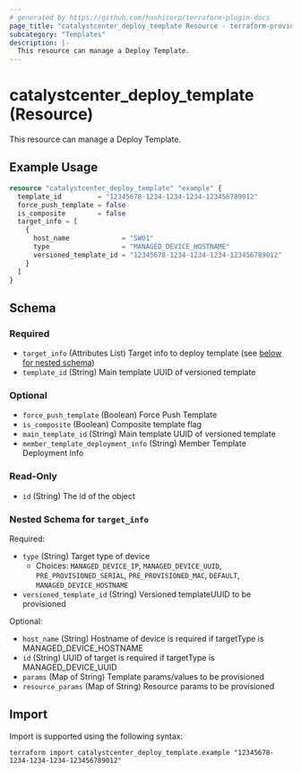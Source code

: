 ```yaml
---
# generated by https://github.com/hashicorp/terraform-plugin-docs
page_title: "catalystcenter_deploy_template Resource - terraform-provider-catalystcenter"
subcategory: "Templates"
description: |-
  This resource can manage a Deploy Template.
---
```


# catalystcenter_deploy_template (Resource)

This resource can manage a Deploy Template.

## Example Usage

```terraform
resource "catalystcenter_deploy_template" "example" {
  template_id         = "12345678-1234-1234-1234-123456789012"
  force_push_template = false
  is_composite        = false
  target_info = [
    {
      host_name             = "SW01"
      type                  = "MANAGED_DEVICE_HOSTNAME"
      versioned_template_id = "12345678-1234-1234-1234-123456789012"
    }
  ]
}
```

<!-- schema generated by tfplugindocs -->
## Schema

### Required

- `target_info` (Attributes List) Target info to deploy template (see [below for nested schema](#nestedatt--target_info))
- `template_id` (String) Main template UUID of versioned template

### Optional

- `force_push_template` (Boolean) Force Push Template
- `is_composite` (Boolean) Composite template flag
- `main_template_id` (String) Main template UUID of versioned template
- `member_template_deployment_info` (String) Member Template Deployment Info

### Read-Only

- `id` (String) The id of the object

<a id="nestedatt--target_info"></a>
### Nested Schema for `target_info`

Required:

- `type` (String) Target type of device
  - Choices: `MANAGED_DEVICE_IP`, `MANAGED_DEVICE_UUID`, `PRE_PROVISIONED_SERIAL`, `PRE_PROVISIONED_MAC`, `DEFAULT`, `MANAGED_DEVICE_HOSTNAME`
- `versioned_template_id` (String) Versioned templateUUID to be provisioned

Optional:

- `host_name` (String) Hostname of device is required if targetType is MANAGED_DEVICE_HOSTNAME
- `id` (String) UUID of target is required if targetType is MANAGED_DEVICE_UUID
- `params` (Map of String) Template params/values to be provisioned
- `resource_params` (Map of String) Resource params to be provisioned

## Import

Import is supported using the following syntax:

```shell
terraform import catalystcenter_deploy_template.example "12345678-1234-1234-1234-123456789012"
```
